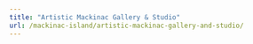```yaml
---
title: "Artistic Mackinac Gallery & Studio"
url: /mackinac-island/artistic-mackinac-gallery-and-studio/
---
```

